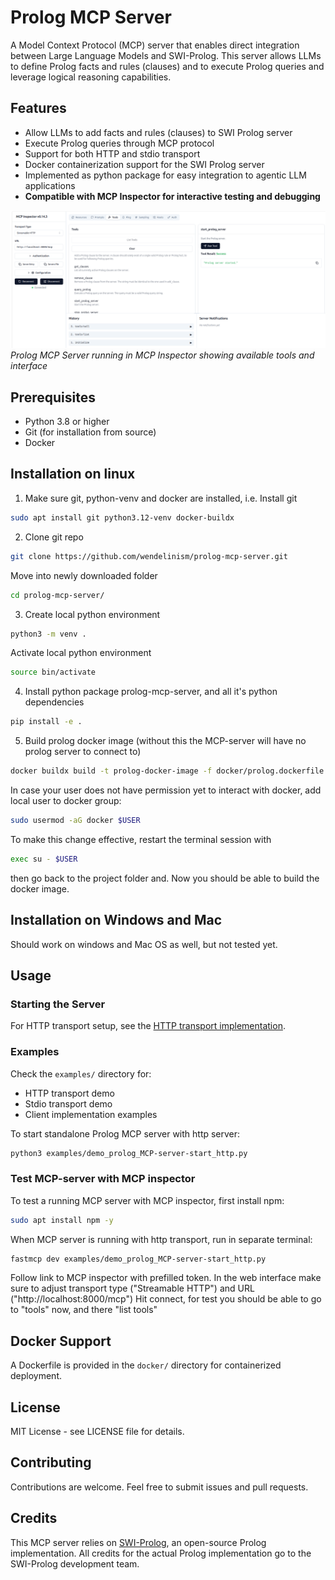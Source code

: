 # Prolog MCP Server

A Model Context Protocol (MCP) server that enables direct integration between Large Language Models and SWI-Prolog. This server allows LLMs to define Prolog facts and rules (clauses) and to execute Prolog queries and leverage logical reasoning capabilities.



## Features

- Allow LLMs to add facts and rules (clauses) to SWI Prolog server
- Execute Prolog queries through MCP protocol
- Support for both HTTP and stdio transport
- Docker containerization support for the SWI Prolog server
- Implemented as python package for easy integration to agentic LLM applications
- **Compatible with MCP Inspector for interactive testing and debugging**

![MCP Inspector Interface](images/mcp-inspector-screenshot.png)
*Prolog MCP Server running in MCP Inspector showing available tools and interface*



## Prerequisites

- Python 3.8 or higher
- Git (for installation from source)
- Docker

## Installation on linux

1. Make sure git, python-venv and docker are installed, i.e.
Install git 
```bash
sudo apt install git python3.12-venv docker-buildx
```

2. Clone git repo
```bash
git clone https://github.com/wendelinism/prolog-mcp-server.git
```

Move into newly downloaded folder
```bash
cd prolog-mcp-server/
```

3. Create local python environment
```bash
python3 -m venv .
```
Activate local python environment
```bash
source bin/activate
```

4. Install python package prolog-mcp-server, and all it's python dependencies

```bash
pip install -e .
```

5. Build prolog docker image (without this the MCP-server will have no prolog server to connect to)


```bash
docker buildx build -t prolog-docker-image -f docker/prolog.dockerfile .
```
In case your user does not have permission yet to interact with docker, add local user to docker group:
```bash
sudo usermod -aG docker $USER
```
To make this change effective, restart the terminal session with
```bash
exec su - $USER
```
then go back to the project folder and. Now you should be able to build the docker image.

## Installation on Windows and Mac
Should work on windows and Mac OS as well, but not tested yet.


## Usage

### Starting the Server

For HTTP transport setup, see the [HTTP transport implementation](examples/demo_prolog_MCP-server-start_http.py#L11-L22).

### Examples

Check the `examples/` directory for:
- HTTP transport demo
- Stdio transport demo  
- Client implementation examples

To start standalone Prolog MCP server with http server:
```bash
python3 examples/demo_prolog_MCP-server-start_http.py
```

### Test MCP-server with MCP inspector

To test a running MCP server with MCP inspector, first install npm:
```bash
sudo apt install npm -y
```
When MCP server is running with http transport, run in separate terminal:
```bash
fastmcp dev examples/demo_prolog_MCP-server-start_http.py
```

Follow link to MCP inspector with prefilled token.
In the web interface make sure to adjust transport type ("Streamable HTTP") and URL ("http://localhost:8000/mcp")
Hit connect, for test you should be able to go to "tools" now, and there "list tools"

## Docker Support

A Dockerfile is provided in the `docker/` directory for containerized deployment.

## License

MIT License - see LICENSE file for details.

## Contributing

Contributions are welcome. Feel free to submit issues and pull requests.

## Credits

This MCP server relies on [SWI-Prolog](https://www.swi-prolog.org/), an open-source Prolog implementation. All credits for the actual Prolog implementation go to the SWI-Prolog development team.

